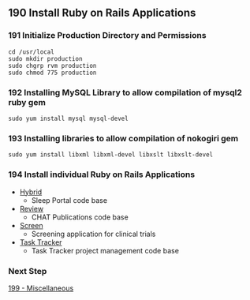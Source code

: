 ## 190 Install Ruby on Rails Applications

### 191 Initialize Production Directory and Permissions

```
cd /usr/local
sudo mkdir production
sudo chgrp rvm production
sudo chmod 775 production
```

### 192 Installing MySQL Library to allow compilation of mysql2 ruby gem

```
sudo yum install mysql mysql-devel
```

### 193 Installing libraries to allow compilation of nokogiri gem

```
sudo yum install libxml libxml-devel libxslt libxslt-devel
```

### 194 Install individual Ruby on Rails Applications

- [Hybrid](https://github.com/sleepepi/hybrid)
  - Sleep Portal code base
- [Review](https://github.com/remomueller/review)
  - CHAT Publications code base
- [Screen](https://github.com/remomueller/screen)
  - Screening application for clinical trials
- [Task Tracker](https://github.com/remomueller/tasktracker)
  - Task Tracker project management code base


### Next Step

[199 - Miscellaneous](https://github.com/remomueller/documentation/tree/master/centos/199-miscellaneous.md)
